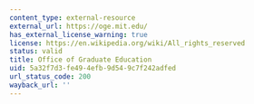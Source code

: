 ```yaml
---
content_type: external-resource
external_url: https://oge.mit.edu/
has_external_license_warning: true
license: https://en.wikipedia.org/wiki/All_rights_reserved
status: valid
title: Office of Graduate Education
uid: 5a32f7d3-fe49-4efb-9d54-9c7f242adfed
url_status_code: 200
wayback_url: ''
---
```

